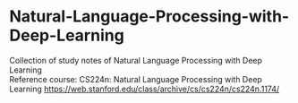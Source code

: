 # Natural-Language-Processing-with-Deep-Learning
Collection of study notes of Natural Language Processing with Deep Learning<br>
Reference course: CS224n: Natural Language Processing with Deep Learning
https://web.stanford.edu/class/archive/cs/cs224n/cs224n.1174/ 
